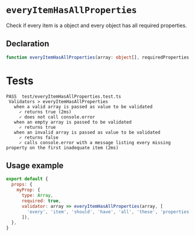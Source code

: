 # `everyItemHasAllProperties`

Check if every item is a object and every object has all required properties.

## Declaration

```ts
function everyItemHasAllProperties(array: object[], requiredProperties: string[]): boolean;
```

# Tests

```
PASS  test/everyItemHasAllProperties.test.ts
 Validators > everyItemHasAllProperties
   when a valid array is passed as value to be validated
     ✓ returns true (2ms)
     ✓ does not call console.error
   when an empty array is passed to be validated
     ✓ returns true
   when an invalid array is passed as value to be validated
     ✓ returns false
     ✓ calls console.error with a message listing every missing property on the first inadequate item (2ms)
```

## Usage example

```js
export default {
  props: {
    myProp: {
      type: Array,
      required: true,
      validator: array => everyItemHasAllProperties(array, [
        'every', 'item', 'should', 'have', 'all', 'these', 'properties',
      ]),
  },
}
```
